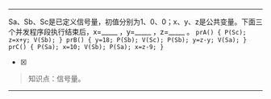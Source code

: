 ---
Sa、Sb、Sc是已定义信号量，初值分别为1、0、0；x、y、z是公共变量。下面三个并发程序段执行结束后，x=_____ ，y=_____ ，z=_____
。
    ```
	     prA()
	    { P(Sc);
	    z=x+y;
	    V(Sb);
	    }
	     prB()
	    { y=18;
	    P(Sb); V(Sc);
	    P(Sb);
	    y=z-y;
	    V(Sa);
	    }
	     prC()
	    { P(Sa);
	    x=10;
	    V(Sb);
	    P(Sa);
	    x=z-9;
	    }
	    ```
    
- [x]  

> 知识点：信号量。

---